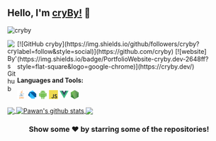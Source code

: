## Hello, I'm [cryBy!](https://cryby.dev) 👋

<p align="left"> <img src="https://komarev.com/ghpvc/?username=cryby&label=Views&color=blue&style=plastic" alt="cryby" /> </p>

<a href="https://github.com/cryby">
  <img align="left" alt="cryBy's Github" width="22px" src="https://cdn.jsdelivr.net/npm/simple-icons@v3/icons/github.svg" />
</a>
[![GitHub cryby](https://img.shields.io/github/followers/cryby?label=follow&style=social)](https://github.com/cryby)
[![website](https://img.shields.io/badge/PortfolioWebsite-cryby.dev-2648ff?style=flat-square&logo=google-chrome)](https://cryby.dev/)


**Languages and Tools:**  

<code><img height="20" src="https://raw.githubusercontent.com/github/explore/80688e429a7d4ef2fca1e82350fe8e3517d3494d/topics/java/java.png"></code>
<code><img height="20" src="https://raw.githubusercontent.com/github/explore/80688e429a7d4ef2fca1e82350fe8e3517d3494d/topics/dart/dart.png"></code>
<code><img height="20" src="https://raw.githubusercontent.com/github/explore/80688e429a7d4ef2fca1e82350fe8e3517d3494d/topics/android/android.png"></code>
<code><img height="20" src="https://raw.githubusercontent.com/github/explore/80688e429a7d4ef2fca1e82350fe8e3517d3494d/topics/javascript/javascript.png"></code>
<code><img height="20" src="https://raw.githubusercontent.com/github/explore/80688e429a7d4ef2fca1e82350fe8e3517d3494d/topics/vue/vue.png"></code>
<code><img height="20" src="https://raw.githubusercontent.com/github/explore/80688e429a7d4ef2fca1e82350fe8e3517d3494d/topics/nodejs/nodejs.png"></code>    

<a href="https://github.com/cryby">
  <img align="center" src="https://github-readme-stats.vercel.app/api/top-langs/?username=cryby&theme=light&hide_langs_below=1" />
</a>
<a href="https://github.com/cryby">
 <img align="center" src="https://github-readme-stats.vercel.app/api?username=cryby&show_icons=true&theme=light&line_height=27" alt="Pawan's github stats"/>
</a>
<a href="https://github.com/cryby/midecon-private">
 <img align="center" src="https://github-readme-stats.vercel.app/api/pin/?username=cryby&repo=fitspace&theme=light" />
</a>

<div align="center">

### Show some ❤️ by starring some of the repositories!

</div>
